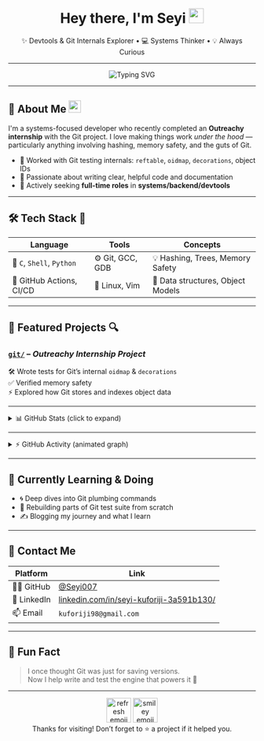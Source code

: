 <h1 align="center">Hey there, I'm Seyi <img src="https://em-content.zobj.net/source/microsoft-teams/363/waving-hand_1f44b.png" width="30px"/></h1>
<p align="center">✨ Devtools & Git Internals Explorer • 💻 Systems Thinker • 💡 Always Curious</p>

---

<p align="center">
  <img src="https://readme-typing-svg.herokuapp.com?font=Fira+Code&duration=3000&pause=1000&color=00F7FF&center=true&vCenter=true&multiline=true&width=600&height=80&lines=Welcome+to+my+GitHub+profile!;Open+Source+is+magic+%F0%9F%94%A5;Let%27s+build+cool+things+with+Git+%E2%9A%99%EF%B8%8F" alt="Typing SVG" />
</p>

---

## 🚀 About Me <img src="https://media.giphy.com/media/hvRJCLFzcasrR4ia7z/giphy.gif" width="25px"/>

I'm a systems-focused developer who recently completed an **Outreachy internship** with the Git project. I love making things work *under the hood* — particularly anything involving hashing, memory safety, and the guts of Git.

- 🔧 Worked with Git testing internals: `reftable`, `oidmap`, `decorations`, object IDs
- 💬 Passionate about writing clear, helpful code and documentation
- 🎯 Actively seeking **full-time roles** in **systems/backend/devtools**

---

## 🛠️ Tech Stack 🧰

| Language | Tools | Concepts |
|----------|-------|----------|
| 🧱 `C`, `Shell`, `Python` | ⚙️ Git, GCC, GDB | 💡 Hashing, Trees, Memory Safety |
| 🧪 GitHub Actions, CI/CD | 🐧 Linux, Vim | 🧠 Data structures, Object Models |

---

## 📂 Featured Projects 🔍

### [`git/`](https://github.com/Seyi007/git) – *Outreachy Internship Project*
🛠️ Wrote tests for Git’s internal `oidmap` & `decorations`  
✅ Verified memory safety  
⚡ Explored how Git stores and indexes object data

---

<details>
<summary>📊 GitHub Stats (click to expand)</summary>

<p align="center">
  <img src="https://github-readme-stats.vercel.app/api?username=Seyi007&show_icons=true&theme=github_dark" width="48%" />
  <img src="https://github-readme-stats.vercel.app/api/top-langs/?username=Seyi007&layout=compact&theme=github_dark" width="48%" />
</p>

</details>

---

<details>
<summary>⚡ GitHub Activity (animated graph)</summary>

<p align="center">
  <img src="https://github-readme-activity-graph.vercel.app/graph?username=Seyi007&theme=react-dark" />
</p>

</details>

---

## 🌱 Currently Learning & Doing

- 🌀 Deep dives into Git plumbing commands
- 🔁 Rebuilding parts of Git test suite from scratch
- ✍️ Blogging my journey and what I learn

---

## 💬 Contact Me

| Platform | Link |
|---------|------|
| 🧑‍💻 GitHub | [@Seyi007](https://github.com/Seyi007) |
| 💼 LinkedIn | [linkedin.com/in/seyi-kuforiji-3a591b130/](https://www.linkedin.com/in/seyi-kuforiji-3a591b130/)
| 📫 Email | `kuforiji98@gmail.com`

---

## 🎉 Fun Fact

> I once thought Git was just for saving versions.  
> Now I help write and test the engine that powers it 💪

---

<p align="center">
  <img src="https://github.githubassets.com/images/icons/emoji/unicode/1f504.png" width="50px" alt="refresh emoji" />
  <img src="https://github.githubassets.com/images/icons/emoji/unicode/1f603.png" width="50px" alt="smiley emoji" />
  <br>
  Thanks for visiting! Don’t forget to ⭐️ a project if it helped you.
</p>
